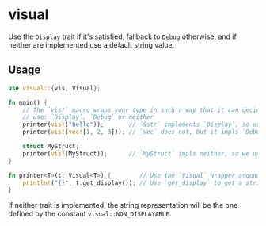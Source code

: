 # visual

Use the `Display` trait if it's satisfied, fallback to `Debug` otherwise, and
if neither are implemented use a default string value.

## Usage

```rust
use visual::{vis, Visual};

fn main() {
    // The `vis!` macro wraps your type in such a way that it can decide which trait to
    // use: `Display`, `Debug` or neither
    printer(vis!("hello"));       // `&str` implements `Display`, so use it
    printer(vis!(vec![1, 2, 3])); // `Vec` does not, but it impls `Debug`, so we use that

    struct MyStruct;
    printer(vis!(MyStruct));      // `MyStruct` impls neither, so we use a default string value
}

fn printer<T>(t: Visual<T>) {        // Use the `Visual` wrapper around your type
    println!("{}", t.get_display()); // Use `get_display` to get a string representation of your type
}

```

If neither trait is implemented, the string representation will be the one defined by the
constant `visual::NON_DISPLAYABLE`.

